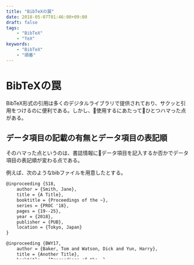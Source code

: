 ```yaml
---
title: "BibTeXの罠"
date: 2018-05-07T01:46:00+09:00
draft: false
tags:
    - "BibTeX"
    - "TeX"
keywords:
    - "BibTeX"
    - "順番"
---
```


# BibTeXの罠

BibTeX形式の引用は多くのデジタルライブラリで提供されており、サクッと引用をつけるのに便利である。しかし、使用するにあたってひとつハマった点がある。

## データ項目の記載の有無とデータ項目の表記順

そのハマった点というのは、書誌情報にデータ項目を記入するか否かでデータ項目の表記順が変わる点である。

<!--more-->

例えば、次のようなbibファイルを用意したとする。

```tex
@inproceeding {S18,
    author = {Smith, Jane},
    title = {A Title},
    booktitle = {Proceedings of the ~},
    series = {PROC '18},
    pages = {19--25},
    year = {2018},
    publisher = {PUB},
    location = {Tokyo, Japan}
}

@inproceeding {BWY17,
    author = {Baker, Tom and Watson, Dick and Yun, Harry},
    title = {Another Title},
    booktitle = {Proceedings of the ~},
    series = {PROC '17},
    pages = {203--211},
    year = {2017},
    publisher = {PUB},
}
```

この2本を引用すると、次のような引用リストが出力される。

[S18] Jane Smith. A Title. In Proceedings of the ~, PROC '18, pp. 19--25, Tokyo, Japan, **2018. PUB.**

[BWY17] Tom Baker, Dick Watson, and Harry Yun. Another Title. In Proceedings of the ~, PROC '17, pp. 203--211. **PUB, 2017.**

ここで各Referenceの最後を見ると、publisherとyearの表示される順番が入れ替わっている！

## 原因

[S18]には`location`のデータ項目が定義されている一方で、[BWY17]には`location`が定義されていないため。

## 対策

1. bstファイルをいい感じにつくる
    
    記述量もエラーの量も多くなりそうなので、私は2つ目の対策を取った。
    
1. 書誌情報のもつデータ項目の種類を揃える
    
    単純にデータ項目の種類を揃えることで、文献ごとにデータ項目の表記順が揺れることは回避できる。
